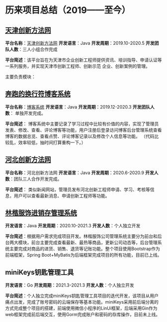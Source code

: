 # 历来项目总结（2019——至今）
## [天津创新方法网](https://etriz.hebut.edu.cn)

**平台名称**：[天津创新方法网](  )   **开发语言**：Java   **开发周期**：2019.10-2020.5   **开发团队人数**：三人小组合作完成 

**平台简述**：该平台旨在为天津市企业创新工程师提供资讯、培训指导、申请认证等一系列服务，并实现天津市创新工程师、创新示范 企业、创新案例的管理。

主要负责模块：

## [奔跑的换行符博客系统](https://yamon.top)

**平台名称**：[博客系统](/)  **开发语言**：Java  **开发周期**：2019.12-2020.3  **开发团队人数**： 单独开发完成。

**平台简述**： 博客系统中主要记录了学习过程中比较有价值的内容，实现了管理员发表、修改、查看、评论博客等功能，用户注册后登录访问博客后台管理系统查看博客的数据总览、查看点赞、评论博客记录以及修改个人信息等功能。  （代码比较乱，效率较低，抽时间打算重构一下。）

## [河北创新方法网](http://cxff.hebsti.cn/) 

**平台名称**：河北创新方法网  **开发语言**：Java  **开发周期**：2020.6-2020.9  **开发人数**：团队三人合作开发完成。

**平台简述**： 类似新闻网站，管理员发布河北创新工程师申请、学习、考核等信息，用户可以查看最新消息、申请创新工程师等功能。

## [林楷服饰进销存管理系统](http://linkaii.cn/)  

**开发语言**：Java  **开发周期**：2020.10-2021.3  **开发人数**：个人独立开发

**平台简述**：根据用户需求完成项目开发。林楷服饰公司管理系统主要分为前台和后台两大模块，前台主要完成查看最新、最热等商品，更新公司动态等，后台管理系统主要完成对商品的进货、销售、退货等记账功能。整个项目使用Bootstrap作为前端框架，Spring Boot+MyBatis为后端框架完成项目的所有功能，目前已上线。  

## miniKeys钥匙管理工具

**开发语言**：Go  **开发周期**：2021.3-2021.3  **开发人数**：个人独立开发

**平台简述**：个人独立完成miniKeys钥匙管理工具项目的迭代开发，该项目从用户痛点出发，完成了账号密码的云端保存等基本功能。miniKeys采用前后端分离的方式完成整个项目的搭建，前端使用微信小程序的LinUi框架，后端采用Gin作为web框架完成前后端交互，使用Gorm完成账户和密码的存库操作，目前未上线。  


